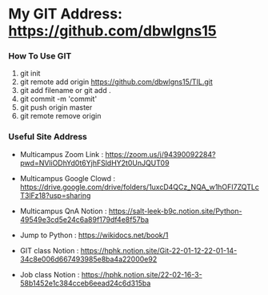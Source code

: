 # My GIT Address: https://github.com/dbwlgns15

### How To Use GIT
1. git init
2. git remote add origin https://github.com/dbwlgns15/TIL.git
3. git add filename or git add .
4. git commit -m 'commit'
5. git push origin master
6. git remote remove origin

### Useful Site Address
- Multicampus Zoom Link : https://zoom.us/j/94390092284?pwd=NVliODhYd0t6YjhFSldHY2t0UnJQUT09

- Multicampus Google Clowd : https://drive.google.com/drive/folders/1uxcD4QCz_NQA_w1hOFI7ZQTLcT3lFz18?usp=sharing
- Multicampus QnA Notion : https://salt-leek-b9c.notion.site/Python-49549e3cd5e24c6a89f179df4e8f57ba
- Jump to Python : https://wikidocs.net/book/1
- GIT class Notion : https://hphk.notion.site/Git-22-01-12-22-01-14-34c8e006d667493985e8ba4a22000e92
- Job class Notion : https://hphk.notion.site/22-02-16-3-58b1452e1c384cceb6eead24c6d315ba